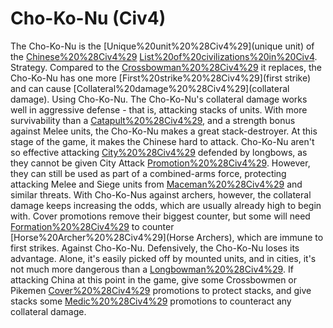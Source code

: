 # Cho-Ko-Nu (Civ4)

The Cho-Ko-Nu is the [Unique%20unit%20%28Civ4%29](unique unit) of the [Chinese%20%28Civ4%29](Chinese) [List%20of%20civilizations%20in%20Civ4](civilization).
Strategy.
Compared to the [Crossbowman%20%28Civ4%29](Crossbowman) it replaces, the Cho-Ko-Nu has one more [First%20strike%20%28Civ4%29](first strike) and can cause [Collateral%20damage%20%28Civ4%29](collateral damage).
Using Cho-Ko-Nu.
The Cho-Ko-Nu's collateral damage works well in aggressive defense - that is, attacking stacks of units. With more survivability than a [Catapult%20%28Civ4%29](Catapult), and a strength bonus against Melee units, the Cho-Ko-Nu makes a great stack-destroyer. At this stage of the game, it makes the Chinese hard to attack.
Cho-Ko-Nu aren't so effective attacking [City%20%28Civ4%29](cities) defended by longbows, as they cannot be given City Attack [Promotion%20%28Civ4%29](promotions). However, they can still be used as part of a combined-arms force, protecting attacking Melee and Siege units from [Maceman%20%28Civ4%29](Macemen) and similar threats. With Cho-Ko-Nus against archers, however, the collateral damage keeps increasing the odds, which are usually already high to begin with. Cover promotions remove their biggest counter, but some will need [Formation%20%28Civ4%29](Formation) to counter [Horse%20Archer%20%28Civ4%29](Horse Archers), which are immune to first strikes.
Against Cho-Ko-Nu.
Defensively, the Cho-Ko-Nu loses its advantage. Alone, it's easily picked off by mounted units, and in cities, it's not much more dangerous than a [Longbowman%20%28Civ4%29](Longbowman). If attacking China at this point in the game, give some Crossbowmen or Pikemen [Cover%20%28Civ4%29](Cover) promotions to protect stacks, and give stacks some [Medic%20%28Civ4%29](Medic) promotions to counteract any collateral damage.